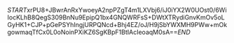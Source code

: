 $START$xrPU8+JBwrAnRxYwoeyA2npPZgT4m1LXVbj6/iJ0iYX2W0UOst0/6WiIocKLhB8QegS309BnNu9EpipQ1bx4GNQWRFsS+DWtXTRydiGnvKmOv5oLGyHK1+CJP+pGePSYhIngjURPQNcd+Bhj4EZ/oJ/H9jSbYWXMH9PWw+mOkgowmaqTfCx0L0oNoinPXiKZ6SgKBpF1BtIAcIeoaqM0sA==$END$